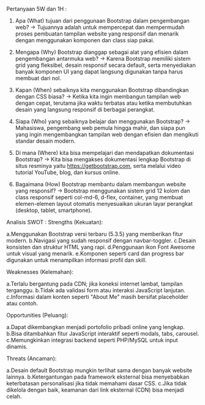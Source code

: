 Pertanyaan 5W dan 1H :
1. Apa (What) tujuan dari penggunaan Bootstrap dalam pengembangan web?
→ Tujuannya adalah untuk mempercepat dan mempermudah proses pembuatan tampilan website yang responsif dan menarik dengan menggunakan komponen dan class siap pakai.

2. Mengapa (Why) Bootstrap dianggap sebagai alat yang efisien dalam pengembangan antarmuka web?
→ Karena Bootstrap memiliki sistem grid yang fleksibel, desain responsif secara default, serta menyediakan banyak komponen UI yang dapat langsung digunakan tanpa harus membuat dari nol.

3. Kapan (When) sebaiknya kita menggunakan Bootstrap dibandingkan dengan CSS biasa?
→ Ketika kita ingin membangun tampilan web dengan cepat, terutama jika waktu terbatas atau ketika membutuhkan desain yang langsung responsif di berbagai perangkat.

4. Siapa (Who) yang sebaiknya belajar dan menggunakan Bootstrap?
→ Mahasiswa, pengembang web pemula hingga mahir, dan siapa pun yang ingin mengembangkan tampilan web dengan efisien dan mengikuti standar desain modern.

5. Di mana (Where) kita bisa mempelajari dan mendapatkan dokumentasi Bootstrap?
→ Kita bisa mengakses dokumentasi lengkap Bootstrap di situs resminya yaitu https://getbootstrap.com, serta melalui video tutorial YouTube, blog, dan kursus online.

6. Bagaimana (How) Bootstrap membantu dalam membangun website yang responsif?
→ Bootstrap menggunakan sistem grid 12 kolom dan class responsif seperti col-md-6, d-flex, container, yang membuat elemen-elemen layout otomatis menyesuaikan ukuran layar perangkat (desktop, tablet, smartphone).

Analisis SWOT :
Strengths (Kekuatan):

a.Menggunakan Bootstrap versi terbaru (5.3.5) yang memberikan fitur modern.
b.Navigasi yang sudah responsif dengan navbar-toggler.
c.Desain konsisten dan struktur HTML yang rapi.
d.Penggunaan ikon Font Awesome untuk visual yang menarik.
e.Komponen seperti card dan progress bar digunakan untuk menampilkan informasi profil dan skill.

Weaknesses (Kelemahan):

a.Terlalu bergantung pada CDN; jika koneksi internet lambat, tampilan terganggu.
b.Tidak ada validasi form atau interaksi JavaScript lanjutan.
c.Informasi dalam konten seperti "About Me" masih bersifat placeholder atau contoh.

Opportunities (Peluang):

a.Dapat dikembangkan menjadi portofolio pribadi online yang lengkap.
b.Bisa ditambahkan fitur JavaScript interaktif seperti modals, tabs, carousel.
c.Memungkinkan integrasi backend seperti PHP/MySQL untuk input dinamis.

Threats (Ancaman):

a.Desain default Bootstrap mungkin terlihat sama dengan banyak website lainnya.
b.Ketergantungan pada framework eksternal bisa menyebabkan keterbatasan personalisasi jika tidak memahami dasar CSS.
c.Jika tidak dikelola dengan baik, keamanan dari link eksternal (CDN) bisa menjadi celah.